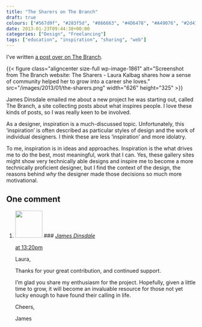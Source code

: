 ```yaml
---
title: "The Sharers on The Branch"
draft: true
colours: ["#567d9f", "#283f5d", "#866663", "#4D6478", "#A49076", "#2d4152", "#BCBAA4"]
date: 2013-01-23T09:44:38+00:00
categories: ["Design", "Freelancing"]
tags: ["education", "inspiration", "sharing", "web"]
---
```


I’ve written [a post over on The Branch](http://thebran.ch/articles/the-sharers).

{{< figure class="aligncenter size-full wp-image-1861" alt="Screenshot from The Branch website: The Sharers - Laura Kalbag shares how a sense of community helped her to grow into a career she loves." src="/images/2013/01/the-sharers.png" width="626" height="325" >}}

James Dinsdale emailed me about a new project he was starting out, called The Branch, a site collecting posts about what inspires people. I love these kinds of posts, so I was really keen to be involved.

As a designer, inspiration is a much-discussed topic. Unfortunately, this ‘inspiration’ is often described as particular styles of design and the work of individual designers. I think these are less ‘inspiration’ and more idolatry.

To me, inspiration is in ideas and approaches. Inspiration is the what drives me to do the best, most meaningful, work that I can. Yes, these gallery sites might show very technically able designs and inspire me to become a more technically proficient designer, but I find the context of the design, the reasons behind *why* the designer made those decisions so much more motivational.


## One comment

<ol class="commentlist">
	<li class="comment even thread-even depth-1" id="li-comment-452">
			<div class="comment-author vcard">
			<img alt='' src='https://secure.gravatar.com/avatar/e8d78915b8bd79cb6225bdd97782c03e?s=72&amp;d=mm&amp;r=g' srcset='https://secure.gravatar.com/avatar/e8d78915b8bd79cb6225bdd97782c03e?s=144&amp;d=mm&amp;r=g 2x' class='avatar avatar-72 photo' height='72' width='72' />
### <cite class="fn"><a href='http://molovo.co.uk' rel='external nofollow' class='url'>James Dinsdale</a></cite>
		</div>
		<aside class="comment-meta commentmetadata"><p><a href="#comment-452"><time datetime="2013-01-23T13:20:07+00:00" pubdate class="published">
		 at <span class="hours">13:20pm</span></time></a></p>
	</aside>
	<div class="comment-entry">
		Laura,

Thanks for your great contribution, and continued support.

I’m glad you share my enthusiasm for the project. Hopefully, given a little time to grow, it will become an invaluable resource for those not yet lucky enough to have found their calling in life.

Cheers,

James
	</div>
</li>
</ol>
